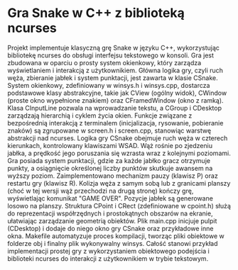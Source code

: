 # Gra Snake w C++ z biblioteką ncurses
Projekt implementuje klasyczną grę Snake w języku C++, wykorzystując bibliotekę ncurses do obsługi interfejsu tekstowego w konsoli. Gra jest zbudowana w oparciu o prosty system okienkowy, który zarządza wyświetlaniem i interakcją z użytkownikiem. Główna logika gry, czyli ruch węża, zbieranie jabłek i system punktacji, jest zawarta w klasie CSnake.
System okienkowy, zdefiniowany w winsys.h i winsys.cpp, dostarcza podstawowe klasy abstrakcyjne, takie jak CView (ogólny widok), CWindow (proste okno wypełnione znakiem) oraz CFramedWindow (okno z ramką). Klasa CInputLine pozwala na wprowadzanie tekstu, a CGroup i CDesktop zarządzają hierarchią i cyklem życia okien. Funkcje związane z bezpośrednią interakcją z terminalem (inicjalizacja, rysowanie, pobieranie znaków) są zgrupowane w screen.h i screen.cpp, stanowiąc warstwę abstrakcji nad ncurses.
Logika gry CSnake obejmuje ruch węża w czterech kierunkach, kontrolowany klawiszami WSAD. Wąż rośnie po zjedzeniu jabłka, a prędkość jego poruszania się wzrasta wraz z kolejnymi poziomami. Gra posiada system punktacji, gdzie za każde jabłko gracz otrzymuje punkty, a osiągnięcie określonej liczby punktów skutkuje awansem na wyższy poziom. Zaimplementowano mechanizm pauzy (klawisz P) oraz restartu gry (klawisz R). Kolizja węża z samym sobą lub z granicami planszy (choć w tej wersji wąż przechodzi na drugą stronę) kończy grę, wyświetlając komunikat "GAME OVER". Pozycje jabłek są generowane losowo na planszy.
Struktura CPoint i CRect (zdefiniowane w cpoint.h) służą do reprezentacji współrzędnych i prostokątnych obszarów na ekranie, ułatwiając zarządzanie geometrią obiektów. Plik main.cpp inicjuje pulpit (CDesktop) i dodaje do niego okno gry CSnake oraz przykładowe inne okna. Makefile automatyzuje proces kompilacji, tworząc pliki obiektowe w folderze obj i finalny plik wykonywalny winsys. Całość stanowi przykład implementacji prostej gry z wykorzystaniem obiektowego podejścia i biblioteki ncurses do interakcji z użytkownikiem w trybie tekstowym.
